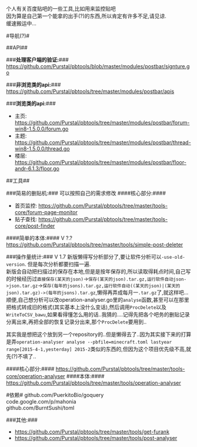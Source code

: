 个人有关百度贴吧的一些工具,比如用来监控贴吧<br/>
因为算是自己第一个能拿的出手(?)的东西,所以肯定有许多不足,请见谅.<br/>
缓速搬运中...<br/>

#导航(?)#

##API##

###**处理客户端的验证:**###
https://github.com/Purstal/pbtools/blob/master/modules/postbar/signture.go

###**非浏览类的api:**###
https://github.com/Purstal/pbtools/tree/master/modules/postbar/apis

###**浏览类的api:**###

* 主页:
https://github.com/Purstal/pbtools/tree/master/modules/postbar/forum-win8-1.5.0.0/forum.go
* 主题:
https://github.com/Purstal/pbtools/tree/master/modules/postbar/thread-win8-1.5.0.0/thread.go
* 楼层:
https://github.com/Purstal/pbtools/tree/master/modules/postbar/floor-andr-6.1.3/floor.go

##工具##

###简易的删贴机:###
可以按照自己的需求修改
####核心部分:####
* 首页监控:
https://github.com/Purstal/pbtools/tree/master/tools-core/forum-page-monitor
* 贴子查找:
https://github.com/Purstal/pbtools/tree/master/tools-core/post-finder

####简单的本体:####
V ?.?
https://github.com/Purstal/pbtools/tree/master/tools/simple-post-deleter

###操作量统计:###
V 1.7
新版懒得写分析部分了,要让软件分析可以`-use-old-version`.
但是每次分析都要扫描一遍.<br/>
新版会自动把扫描过的保存在本地,但是是按年保存的,所以读取得耗点时间,自己写的时候经历过`直接保存(某天的json)`->`保存(某天的json).tar.gz,运行软件自动json->json.tar.gz`->`保存(每年的jsons).tar.gz,运行软件自动((某天的json)|(某天的json).tar.gz)->(每年的jsons).tar.gz`,懒得再弄成每月一`.tar.gz`了,就这样吧...<br/>
顺便,自己想分析可以改operation-analyser.go里的`analyse`函数,甚至可以在那里把格式转成旧的格式(其实基本上没什么变话),然后调用`ProcDelete`以及`WriteToCSV_bawu`,如果看得懂怎么用的话..我猜的....记得先把各个吧务的删贴记录分离出来,再把全部的恢复记录分出来,那个`ProcDelete`要用到..

其实我是想把这个放到另一个repository的..但是懒得去了..因为其实接下来的打算是弄`operation-analyser analyse --pbfile=minecraft.toml lastyear range[2015-4-1,yesterday] 2015-2`类似的东西的,但因为这个项目优先级不高,就先(?)不填了..

####核心部分:####
https://github.com/Purstal/pbtools/tree/master/tools-core/operation-analyser
####本体:####
https://github.com/Purstal/pbtools/tree/master/tools/operation-analyser

#依赖#
github.com/PuerkitoBio/goquery<br/>
code.google.com/p/mahonia<br/>
github.com/BurntSushi/toml<br/>

###其他:###

* https://github.com/Purstal/pbtools/tree/master/tools/get-furank
* https://github.com/Purstal/pbtools/tree/master/tools/post-analyser



<!--5YWU5a2Q5oiR5Zac5qyi5L2gIQ==-->